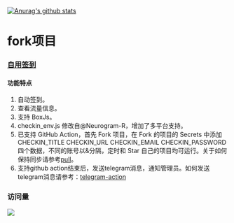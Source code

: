 [![Anurag's github stats](https://github-readme-stats.vercel.app/api?username=bmqy)](https://github.com/anuraghazra/github-readme-stats)

# fork项目

### [自用签到](https://github.com/bmqy/Quantumult_X/tree/master/check_in/glados)

#### 功能特点

1. 自动签到。
2. 查看流量信息。
3. 支持 BoxJs。
4. checkin_env.js 修改自@Neurogram-R，增加了多平台支持。
5. 已支持 GitHub Action，首先 Fork 项目，在 Fork 的项目的 Secrets 中添加 CHECKIN_TITLE CHECKIN_URL CHECKIN_EMAIL CHECKIN_PASSWORD 四个数据，不同的账号以&分隔，定时和 Star 自己的项目均可运行。关于如何保持同步请参考[pull](https://github.com/wei/pull/blob/master/README.md)。
6. 支持github action结束后，发送telegram消息，通知管理员。如何发送telegram消息请参考：[telegram-action](https://github.com/appleboy/telegram-action)

### 访问量

![](http://profile-counter.glitch.me/bmqy/count.svg)
